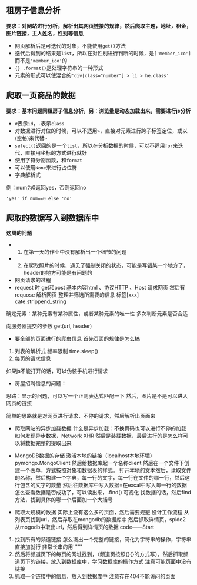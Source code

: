 ## 租房子信息分析
**要求：对网站进行分析，解析出其网页链接的规律，然后爬取主题，地址，租金，图片链接，主人姓名，性别等信息**

* 网页解析后是可迭代的对象，不能使用`get()`方法
* 迭代后得到的结果是`list`，所以在对性别进行判断的时候，是`['member_ico']`而不是`'member_ico'`的
* `{} .format()`是处理字符串的一种形式
* 元素的形式可以使混合的`'div[class="number"] > li > he.class'`

## 爬取一页商品的数据
**要求：基本问题同租房子信息分析，另：浏览量是动态加载出来，需要进行js分析**

* `#`表示`id`，`.`表示`class`
* 对数据进行对位的时候，可以不适用`>`，直接对元素进行跨子标签定位，或以` `(空格)来代替`>`
* `select()`返回的是一个`list`，所以在分析数据的时候，可以不适用`for`来迭代，直接用坐标的方式进行就好
* 使用字符分割函数，和`format`
* 可以使用`None`来进行占位符
* 字典解析式

例：num为0返回yes，否则返回no

	'yes' if num==0 else 'no'

## 爬取的数据写入到数据库中
	

**这周的问题**
* 1. 在第一天的作业中没有解析出一个细节的问题
* 2. 在爬取照片的时候，遇见了强制关闭的状态，可能是写错某一个地方了，header的地方可能是有问题的
* 网页请求的过程
* request 时 get和post 基本内容html 、协议HTTP 、Host
请求网页 然后有requose
解析网页 
整理并筛选所需要的信息   标签[xxx]  cate.strippend_string

确定元素：某种元素有某种属性，或者某种元素的唯一性
多次判断元素是否合适

向服务器提交的参数
get(url, header)

 * 要全部的页面进行的爬虫信息
首先页面的规律是怎么搞
1. 列表的解析式
		频率限制 time.sleep()
2. 每页的请求信息

如果js不能打开的话，可以伪装手机进行请求

* 房屋招聘信息的问题：

思路：显示的问题，可以写一个正则表达式匹配一下
然后，图片是不是可以进入网页的链接

简单的思路就是对网页进行请求，不停的请求，然后解析出页面来

* 爬取网站的异步加载数据
什么是异步加载：不换页码也可以进行不停的加载
如何发现异步数据，Network XHR
然后是装载数据，最后进行的是怎么样可以将数据完整的提取出来


* MongoDB数据的存储
激活本地的链接（localhost本地环境）pymongo.MongoClient
然后给数据库起一个名称client
然后在一个文件下创建一个表单，方式按照对象和数据表的样式。
打开本地的文本然后，读取文件的名称，然后构建一个字典，每一行的文字，每一行在文件的哪一行，然后这行包含的文字的数量
然后往数据库中写入数据=在excal中写入每一行的数据
怎么查看数据是否成功了，可以读出来，.find() 可视化
找数据的话，然后find方法，找到具体的哪一个后面加一个大括号

* 爬取大规模的数据
实际上没有这么多的页面，然后需要规避
设计工作流程
从列表页找到url，然后存取在mongodb的数据库中
然后抓取详情页，spide2 从mogodb中取出url，然后得到详情页的数据
code——Start
1. 找到所有的频道链接  怎么凑出一个完整的链接，简化为字符串的操作，字符串直接加就行
 非常长串的用''''''
2. 然后将频道页下的每页的网址找到，（频道页按照{}{}的方式写），然后抓取频道页下的链接，放入到数据库中，学习数据库的操作方式
	注意可能页面中没有链接
3. 抓取一个链接中的信息，放入到数据库中
	注意存在404不能访问的页面





